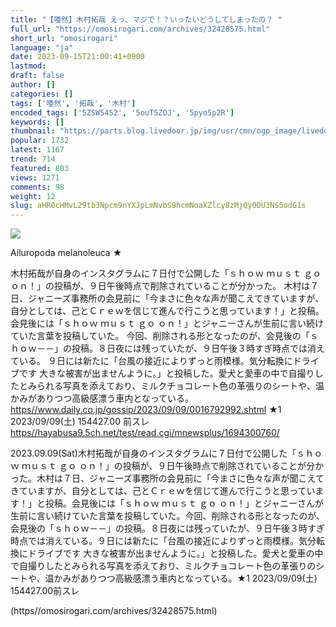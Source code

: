 ```yaml
---
title: "【唖然】木村拓哉 えっ、マジで！？いったいどうしてしまったの？ "
full_url: "https://omosirogari.com/archives/32428575.html"
short_url: "omosirogari"
language: "ja"
date: 2023-09-15T21:00:41+0900
lastmod: 
draft: false
author: []
categories: []
tags: ['唖然', '拓哉', '木村']
encoded_tags: ['5ZSW54S2', '5ouT5ZOJ', '5pyo5p2R']
keywords: []
thumbnail: "https://parts.blog.livedoor.jp/img/usr/cmn/ogp_image/livedoor.png"
popular: 1732
latest: 1167
trend: 714
featured: 803
views: 1271
comments: 98
weight: 12
slug: aHR0cHMvL29tb3Npcm9nYXJpLmNvbS9hcmNoaXZlcy8zMjQyODU3NS5odG1s
---
```


![](https://parts.blog.livedoor.jp/img/usr/cmn/ogp_image/livedoor.png)

<div><p>Ailuropoda melanoleuca ★ </p> 木村拓哉が自身のインスタグラムに７日付で公開した「ｓｈｏｗ ｍｕｓｔ ｇｏ ｏｎ！」の投稿が、９日午後時点で削除されていることが分かった。 木村は７日、ジャニーズ事務所の会見前に「今まさに色々な声が聞こえてきていますが、自分としては、己とＣｒｅｗを信じて進んで行こうと思っています！」と投稿。会見後には「ｓｈｏｗ ｍｕｓｔ ｇｏ ｏｎ！」とジャニーさんが生前に言い続けていた言葉を投稿していた。 今回、削除される形となったのが、会見後の「ｓｈｏｗ－－」の投稿。８日夜には残っていたが、９日午後３時すぎ時点では消えている。 ９日には新たに「台風の接近によりずっと雨模様。気分転換にドライブです 大きな被害が出ませんように。」と投稿した。愛犬と愛車の中で自撮りしたとみられる写真を添えており、ミルクチョコレート色の革張りのシートや、温かみがありつつ高級感漂う車内となっている。 <a target='_blank' href='https//www.daily.co.jp/gossip/2023/09/09/0016792992.shtml'>https//www.daily.co.jp/gossip/2023/09/09/0016792992.shtml</a> ★1 2023/09/09(土) 154427.00 前スレ <a target='_blank' href='https//hayabusa9.5ch.net/test/read.cgi/mnewsplus/1694300760/'>https//hayabusa9.5ch.net/test/read.cgi/mnewsplus/1694300760/</a><p>2023.09.09(Sat)木村拓哉が自身のインスタグラムに７日付で公開した「ｓｈｏｗ ｍｕｓｔ ｇｏ ｏｎ！」の投稿が、９日午後時点で削除されていることが分かった。木村は７日、ジャニーズ事務所の会見前に「今まさに色々な声が聞こえてきていますが、自分としては、己とＣｒｅｗを信じて進んで行こうと思っています！」と投稿。会見後には「ｓｈｏｗ ｍｕｓｔ ｇｏ ｏｎ！」とジャニーさんが生前に言い続けていた言葉を投稿していた。今回、削除される形となったのが、会見後の「ｓｈｏｗ－－」の投稿。８日夜には残っていたが、９日午後３時すぎ時点では消えている。９日には新たに「台風の接近によりずっと雨模様。気分転換にドライブです 大きな被害が出ませんように。」と投稿した。愛犬と愛車の中で自撮りしたとみられる写真を添えており、ミルクチョコレート色の革張りのシートや、温かみがありつつ高級感漂う車内となっている。★1 2023/09/09(土) 154427.00前スレ</p></div>

(https//omosirogari.com/archives/32428575.html)

